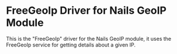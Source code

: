 # FreeGeoIp Driver for Nails GeoIP Module

This is the "FreeGeoIp" driver for the Nails GeoIP module, it uses the FreeGeoIp service for getting details about a given IP.